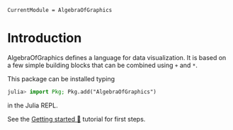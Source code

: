 ```@meta
CurrentModule = AlgebraOfGraphics
```

# Introduction

AlgebraOfGraphics defines a language for data visualization. It is based on a
few simple building blocks that can be combined using `+` and `*`.

This package can be installed typing
```julia
julia> import Pkg; Pkg.add("AlgebraOfGraphics")
```
in the Julia REPL.

See the [Getting started 🐧](@ref) tutorial for first steps.
